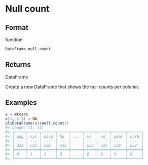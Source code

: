 # Null count

## Format

function

```r
DataFrame_null_count
```

## Returns

DataFrame

Create a new DataFrame that shows the null counts per column.

## Examples

<pre class='r-example'><code><span class='r-in'><span><span class='va'>x</span> <span class='op'>=</span> <span class='va'>mtcars</span></span></span>
<span class='r-in'><span><span class='va'>x</span><span class='op'>[</span><span class='fl'>1</span>, <span class='fl'>2</span><span class='op'>:</span><span class='fl'>3</span><span class='op'>]</span> <span class='op'>=</span> <span class='cn'>NA</span></span></span>
<span class='r-in'><span><span class='va'>pl</span><span class='op'>$</span><span class='fu'>DataFrame</span><span class='op'>(</span><span class='va'>x</span><span class='op'>)</span><span class='op'>$</span><span class='fu'>null_count</span><span class='op'>(</span><span class='op'>)</span></span></span>
<span class='r-out co'><span class='r-pr'>#&gt;</span> shape: (1, 11)</span>
<span class='r-out co'><span class='r-pr'>#&gt;</span> ┌─────┬─────┬──────┬─────┬─────┬─────┬─────┬──────┬──────┐</span>
<span class='r-out co'><span class='r-pr'>#&gt;</span> │ mpg ┆ cyl ┆ disp ┆ hp  ┆ ... ┆ vs  ┆ am  ┆ gear ┆ carb │</span>
<span class='r-out co'><span class='r-pr'>#&gt;</span> │ --- ┆ --- ┆ ---  ┆ --- ┆     ┆ --- ┆ --- ┆ ---  ┆ ---  │</span>
<span class='r-out co'><span class='r-pr'>#&gt;</span> │ u32 ┆ u32 ┆ u32  ┆ u32 ┆     ┆ u32 ┆ u32 ┆ u32  ┆ u32  │</span>
<span class='r-out co'><span class='r-pr'>#&gt;</span> ╞═════╪═════╪══════╪═════╪═════╪═════╪═════╪══════╪══════╡</span>
<span class='r-out co'><span class='r-pr'>#&gt;</span> │ 0   ┆ 1   ┆ 1    ┆ 0   ┆ ... ┆ 0   ┆ 0   ┆ 0    ┆ 0    │</span>
<span class='r-out co'><span class='r-pr'>#&gt;</span> └─────┴─────┴──────┴─────┴─────┴─────┴─────┴──────┴──────┘</span>
 </code></pre>